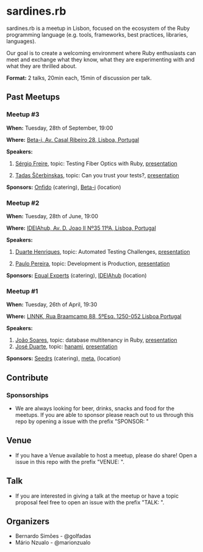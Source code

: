 # sardines.rb
sardines.rb is a meetup in Lisbon, focused on the ecosystem of the Ruby programming language (e.g. tools, frameworks, best practices, libraries, languages).

Our goal is to create a welcoming environment where Ruby enthusiasts can meet and exchange what they know, what they are experimenting with and what they are thrilled about.

__Format:__ 2 talks, 20min each, 15min of discussion per talk.

## Past Meetups
### Meetup #3

__When:__ Tuesday, 28th of September, 19:00

__Where:__ [Beta-i, Av. Casal Ribeiro 28, Lisboa, Portugal](https://www.google.com/maps?f=q&hl=en&q=Avenida+Casal+Ribeiro,+28,+1000-092+,+Lisbon,+pt)

__Speakers:__

1. [Sérgio Freire](https://twitter.com/darktelecom), topic: Testing Fiber Optics with Ruby, [presentation](https://speakerdeck.com/bitcoder/testing-fiber-optics-with-ruby-a-use-case)

2. [Tadas Ščerbinskas](https://twitter.com/tadassce), topic: Can you trust your tests?, [presentation](https://speakerdeck.com/tadassce/can-you-trust-your-tests-1)

__Sponsors:__ [Onfido](https://onfido.com/) (catering), [Beta-i](beta-i.pt) (location)

### Meetup #2

__When:__ Tuesday, 28th of June, 19:00

__Where:__ [IDEIAhub, Av. D. Joao II Nº35 11ºA, Lisboa, Portugal](https://maps.google.com/maps?f=q&hl=en&q=Av.+D.+Joao+II+N%C2%BA35+11%C2%BAA%2C+Lisboa+%2C+pt)

__Speakers:__

1. [Duarte Henriques](https://twitter.com/duartehenriques), topic: Automated Testing Challenges, [presentation](https://github.com/sardinesrb/meetup/files/457777/automated-testing-c.1.pdf)

2. [Paulo Pereira](https://twitter.com/odesassossegado), topic: Development is Production, [presentation](https://github.com/sardinesrb/meetup/files/457776/sardines.rb2.-.20160628.-.development.is.production.pdf)

__Sponsors:__ [Equal Experts](https://www.equalexperts.com/) (catering), [IDEIAhub](https://www.ideiahub.pt/) (location)

### Meetup #1
__When:__ Tuesday, 26th of April, 19:30

__Where:__ [LINNK, Rua Braamcamp 88, 5ºEsq. 1250-052 Lisboa Portugal](https://goo.gl/maps/P7jU21YRn7R2)

__Speakers:__

1. [João Soares](https://twitter.com/_jasoares), topic: database multitenancy in Ruby, [presentation](http://platon.io/4qjU)
2. [José Duarte](https://twitter.com/jfduarte), topic: [hanami](http://hanamirb.org/), [presentation](http://www.slideshare.net/jaisoares/database-multitenancy-in-ruby) 

__Sponsors:__ [Seedrs](seedrs.com) (catering), [meta.](meta-icg.com) (location)

## Contribute

### Sponsorships

* We are always looking for beer, drinks, snacks and food for the meetups. If you are able to sponsor please reach out to us through this repo by opening a issue with the prefix "SPONSOR: "

## Venue

* If you have a Venue available to host a meetup, please do share! Open a issue in this repo with the prefix "VENUE: ".

## Talk

* If you are interested in giving a talk at the meetup or have a topic proposal feel free to open an issue with the prefix "TALK: ".

## Organizers

 * Bernardo Simões  - @golfadas
 * Mário Nzualo  - @marionzualo

